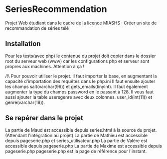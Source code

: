 # SeriesRecommendation
Projet Web étudiant dans le cadre de la licence MIASHS : Créer un site de recommandation de séries télé

## Installation

Pour les tests(avec php) le contenue du projet doit copier dans le dossier root du serveur web (www) car les configurations php et serveur sont propres aux machines. Attention à ça !

/!\ Pour pouvoir utiliser le projet. Il faut importer la base, en augmentant la capacité d'importation des requêtes dans le php.ini
Il faut ensuite ajouter les champs salt(varchar(96)) et gets_emails(tinyInt). Il faut également augmenter la type du champs password en le passant à 128.
Il vous faut aussi ajouter la table usersgenre avec deux colonnes. user_id(int(11)) et genre(varchar(18)).


## Se repérer dans le projet

La partie de Maud est accessible depuis series.html à la source du projet.(Attendant l'intégration au projet)
La partie de Mathieu est accessible depuis pageserie.php et series_utilisateur.php
La partie de Valère est accessible depuis pageserie.php
La partie de Maxime est accessible depuis pageserie.php
pageserie.php est la page de référence pour l'instant.
